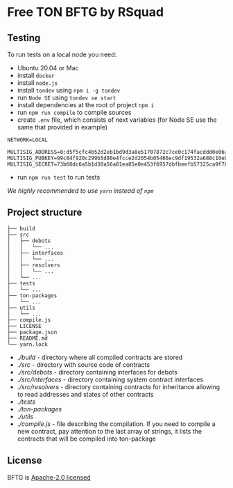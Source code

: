 # Free TON BFTG by RSquad

## Testing
To run tests on a local node you need:
- Ubuntu 20.04 or Mac
- install `docker`
- install `node.js`
- install `tondev` using `npm i -g tondev`
- run `Node SE` using `tondev se start`
- install dependencies at the root of project `npm i`
- run `npm run compile` to compile sources
- create `.env` file, which consists of next variables (for Node SE use the same that provided in example)
```
NETWORK=LOCAL

MULTISIG_ADDRESS=0:d5f5cfc4b52d2eb1bd9d3a8e51707872c7ce0c174facddd0e06ae5ffd17d2fcd
MULTISIG_PUBKEY=99c84f920c299b5d80e4fcce2d2054b05466ec9df19532a688c10eb6dd8d6b33
MULTISIG_SECRET=73b60dc6a5b1d30a56a81ea85e0e453f6957dbfbeefb57325ca9f7be96d3fe1a
```
- run `npm run test` to run tests

*We highly recommended to use `yarn` instead of `npm`*

## Project structure
```
├── build
├── src
│   ├── debots
│   │   └── ...
│   ├── interfaces
│   │   └── ...
│   ├── resolvers
│   │   └── ...
│   └── ...
├── tests
│   └── ...
├── ton-packages
│   └── ...
├── utils
│   └── ...
├── compile.js
├── LICENSE
├── package.json
├── README.md
└── yarn.lock
```

- *./build* - directory where all compiled contracts are stored
- *./src* - directory with source code of contracts
- *./src/debots* - directory containing interfaces for debots
- *./src/interfaces* - directory containing system contract interfaces
- *./src/resolvers* - directory containing contracts for inheritance allowing to read addresses and states of other contracts
- *./tests*
- *./ton-packages*
- *./utils*
- *./compile.js* - file describing the compilation. If you need to compile a new contract, pay attention to the last array of strings, it lists the contracts that will be compiled into ton-package

## License

BFTG is [Apache-2.0 licensed](http://www.apache.org/licenses/LICENSE-2.0 "Apache-2.0 licensed")
